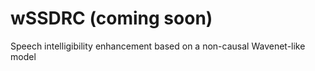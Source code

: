 # wSSDRC (coming soon)
Speech intelligibility enhancement based on a non-causal Wavenet-like model 
